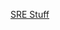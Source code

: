 [SRE Stuff](https://docs.google.com/document/d/1KLp6SfGAHKqfD60INU5VxKjukl3b4EZJy1gyNHr-v4Y/edit?usp=sharing)

